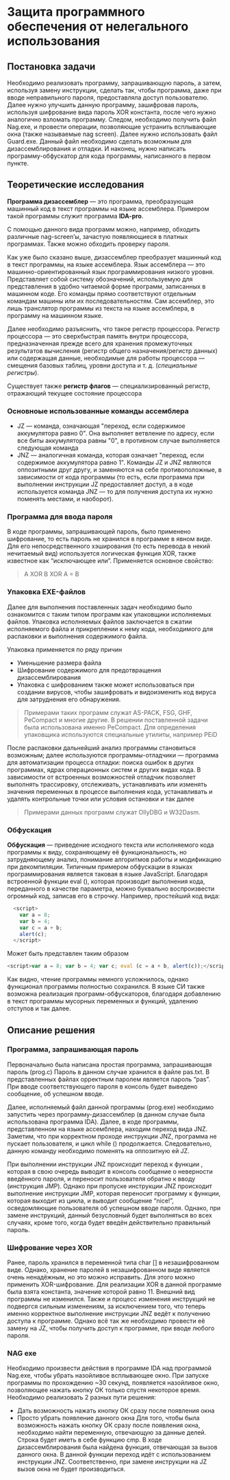 # Защита программного обеспечения от нелегального использования
## Постановка задачи
Необходимо реализовать программу, запрашивающую пароль, а затем, используя замену инструкции, сделать так, чтобы программа, даже при вводе неправильного пароля, предоставляла доступ пользователю. Далее нужно улучшить данную программу, зашифровав пароль, используя шифрование вида пароль XOR константа, после чего нужно аналогично взломать программу.  Следом, необходимо получить файл Nag.exe, и провести операции, позволяющие устранить всплывающие окна (также называемые nag screen). Далее нужно использовать файл Guard.exe. Данный файл необходимо сделать возможным для дизассемблирования и отладки. И наконец, нужно написать программу-обфускатор для кода программы, написанного в первом пункте.   
## Теоретические исследования
**Программа дизассемблер** — это программа, преобразующая машинный код в текст программы на языке ассемблера. Примером такой программы служит программа **IDA-pro**.

С помощью данного вида программ можно, например, обходить различные nag-screen’ы, зачастую появляющиеся в платных программах. Также можно обходить проверку пароля. 

Как уже было сказано выше, дизассемблер преобразует машинный код в текст программы, на языке ассемблера. Язык ассемблера — это машинно-ориентированный язык программирования низкого уровня. Представляет собой систему обозначений, используемую для представления в удобно читаемой форме программ, записанных в машинном коде. Его команды прямо соответствуют отдельным командам машины или их последовательностям. Сам ассемблер, это лишь транслятор программы из текста на языке ассемблера, в программу на машинном языке.

Далее необходимо разъяснить, что такое регистр процессора. Регистр процессора — это сверхбыстрая память внутри процессора, предназначенная прежде всего для хранения промежуточных результатов вычисления (регистр общего назначения/регистр данных) или содержащая данные, необходимые для работы процессора — смещения базовых таблиц, уровни доступа и т. д. (_специальные регистры_). 

Существует также **регистр флагов** — специализированный регистр, отражающий текущее состояние процессора
### Основноые использованные команды ассемблера
- JZ — команда, означающая "переход, если содержимое аккумулятора равно 0". Она выполняет ветвление по адресу, если все биты аккумулятора равны "0", в противном случае выполняется следующая команда
- JNZ — аналогичная команда, которая означает "переход, если содержимое аккумулятора равно 1". Команды JZ и JNZ являются оппозитными друг другу, и заменяются на себе противоположные, в зависимости от кода программы (то есть, если программа при выполнении инструкции JZ предоставляет доступ, а в коде используется команда JNZ — то для получения доступа их нужно поменять местами, и наоборот).

### Программа для ввода пароля
В коде программы, запрашивающей пароль, было применено шифрование, то есть пароль не хранился в программе в явном виде. Для его непосредственного хэширования (то есть перевода в некий нечитаемый вид) используется логическая функция XOR, также известное как “исключающее или”.
Применяется основное свойство:
> A XOR B XOR A = B

### Упаковка EXE-файлов
Далее для выполнения поставленных задач необходимо было ознакомится с таким типом программ как упаковщики исполняемых файлов. Упаковка исполняемых файлов заключается в сжатии исполняемого файла и прикреплении к нему кода, необходимого для распаковки и выполнения содержимого файла. 

Упаковка применяется по ряду причин
- Уменьшение размера файла
-	Шифрование содержимого для предотвращения дизассемблирования 
- Упаковка с шифрованием также может использоваться при создании вирусов, чтобы зашифровать и видоизменить код вируса для затруднения его обнаружения.
> Примерами таких программ служат AS-PACK, FSG, GHF, PeCompact и многие другие. В решении поставленной задачи была использована именно PeCompact. Для определения упаковщика используются специальные утилиты, например PEiD

После распаковки дальнейший анализ программы становиться возможным; далее используются программы-отладчики — программа для автоматизации процесса отладки: поиска ошибок в других программах, ядрах операционных систем и других видах кода. В зависимости от встроенных возможностей отладчик позволяет выполнять трассировку, отслеживать, устанавливать или изменять значения переменных в процессе выполнения кода, устанавливать и удалять контрольные точки или условия остановки и так далее
> Примерами данных программ служат OllyDBG и W32Dasm.

### Обфускация 
**Обфускация** — приведение исходного текста или исполняемого кода программы к виду, сохраняющему её функциональность, но затрудняющему анализ, понимание алгоритмов работы и модификацию при декомпиляции. Типичным примером обфускации в языках программирования является таковая в языке JavaScript. Благодаря встроенной функции eval (), которая производит выполнения кода, переданного в качестве параметра, можно буквально воспроизвести огромный код, записав его в строчку. Например, простейший код вида:
```js
  <script>
    var a = 8;
    var b = 4;
    var c = a + b;
    alert(c);
  </script>
```
Может быть представлен таким образом
```js
<script>var a = 8; var b = 4; var c; eval (c = a + b, alert(c));</script>
```
Как видно, чтение программы немного усложнилось, однако функционал программы полностью сохранился. В языке СИ также возможна реализация программ-обфускаторов, благодаря добавлению в текст программы мусорных переменных и функций, удалению отступов и так далее.
## Описание решения
### Программа, запрашивающая пароль
Первоначально была написана простая программа, запрашивающая пароль (prog.c) Пароль в данном случае хранился в файле pas.txt. В представленных файлах орректным паролем является пароль “pas”. При вводе соответствующего пароля в консоль будет выведено сообщение, об успешном вводе.

Далее, исполняемый файл данной программы (prog.exe) необходимо запустить через программу-дизассемблер (в данном случае была использована программа IDA). Далее, в коде программы, представленном на языке ассемблера, находим переход вида JNZ. Заметим, что при корректном проходе инструкции JNZ, программа не пускает пользователя, и цикл while () продолжается. Следовательно, данную команду необходимо поменять на оппозитную ей JZ.

При выполнении инструкции JNZ происходит переход к функции , которая в свою очередь выводит в консоль сообщение о неверности введённого пароля, и переносит пользователя обратно к вводу (инструкция JMP). Однако при пропуске инструкции JNZ происходит выполнение инструкции JMP, которая переносит программу к функции, которая выходит из цикла, и выводит сообщение “nice!”, осведомляющие пользователя об успешном вводе пароля. Однако, при замене инструкций, данный безусловный будет выполняться во всех случаях, кроме того, когда будет введён действительно правильный пароль. 
### Шифрование через XOR
Ранее, пароль хранился в переменной типа char [] в незашифрованном виде. Однако, хранение паролей в незашифрованном виде является очень ненадёжным, но это можно исправить. Для этого можно применить XOR-шифрование. Для реализации XOR в данной программе была взята константа, значение которой равно 11. 
Внешний вид программы не изменился. Также и процесс изменения инструкций не подвергся сильным изменениям, за исключением того, что теперь именно корректное выполнение инструкции JNZ ведёт к получению доступа к программе. Однако всё так же необходимо провести её замену на JZ, чтобы получить доступ к программе, при вводе любого пароля.
### NAG exe
Необходимо произвести действия в программе IDA над программой Nag.exe, чтобы убрать назойливое всплывающее окно. При запуске программы по прохождению ~30 секунд, появляется назойливое окно, позволяющее нажать кнопку ОК только спустя некоторое время. Необходимо реализовать 2 разных пути решения:
- Дать возможность нажать кнопку ОК сразу после появления окна
- Просто убрать появление данного окна
Для того, чтобы была возможность нажать кнопку ОК сразу после появления окна, необходимо найти переменную, отвечающую за данные делей. Строка будет иметь в себе функцию cmp. 
В ходе дизассемблирования была найдена функция, отвечающая за вызов данного окна. В данной функции переход идёт с использованием инструкции JNZ. Соответственно, при замене инструкции на JZ вызов окна не будет производиться.

